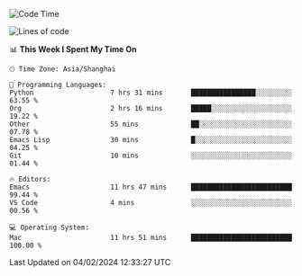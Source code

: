<!--START_SECTION:waka-->
![Code Time](http://img.shields.io/badge/Code%20Time-1%2C791%20hrs%2054%20mins-blue)

![Lines of code](https://img.shields.io/badge/From%20Hello%20World%20I%27ve%20Written-288.2%20thousand%20lines%20of%20code-blue)

📊 **This Week I Spent My Time On** 

```text
🕑︎ Time Zone: Asia/Shanghai

💬 Programming Languages: 
Python                   7 hrs 31 mins       ████████████████░░░░░░░░░   63.55 % 
Org                      2 hrs 16 mins       █████░░░░░░░░░░░░░░░░░░░░   19.22 % 
Other                    55 mins             ██░░░░░░░░░░░░░░░░░░░░░░░   07.78 % 
Emacs Lisp               30 mins             █░░░░░░░░░░░░░░░░░░░░░░░░   04.25 % 
Git                      10 mins             ░░░░░░░░░░░░░░░░░░░░░░░░░   01.44 % 

🔥 Editors: 
Emacs                    11 hrs 47 mins      █████████████████████████   99.44 % 
VS Code                  4 mins              ░░░░░░░░░░░░░░░░░░░░░░░░░   00.56 % 

💻 Operating System: 
Mac                      11 hrs 51 mins      █████████████████████████   100.00 % 
```


 Last Updated on 04/02/2024 12:33:27 UTC
<!--END_SECTION:waka-->

